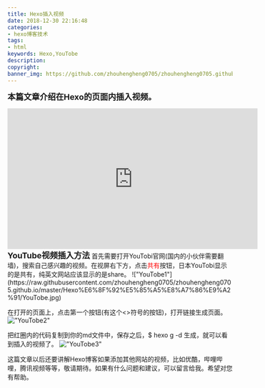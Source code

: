 ```yaml
---
title: Hexo插入视频
date: 2018-12-30 22:16:48
categories:
- hexo博客技术
tags:
- html
keywords: Hexo,YouTobe
description:
copyright:
banner_img: https://github.com/zhouhengheng0705/zhouhengheng0705.github.io/blob/master/Hexo%E6%8F%92%E5%85%A5%E8%A7%86%E9%A2%91/travel.jpg?raw=true
---
```

<script type="text/javascript" src="/js/src/bai.js"></script>
<font size="4"><strong>本篇文章介绍在Hexo的页面内插入视频。</strong></font><br/>
<iframe width="560" height="315" src="https://www.youtube.com/embed/H5cWt_pJ3Hc" frameborder="0" allow="accelerometer; autoplay; encrypted-media; gyroscope; picture-in-picture" allowfullscreen></iframe>
<!--more-->
<font size="4"><strong>YouTube视频插入方法</strong></font>
首先需要打开YouTobi官网(国内的小伙伴需要翻墙)，搜索自己感兴趣的视频。在视屏右下方，点击<font color="red">共有</font>按钮，日本YouTobi显示的是共有，纯英文网站应该显示的是share。
!["YouTobe1"](https://raw.githubusercontent.com/zhouhengheng0705/zhouhengheng0705.github.io/master/Hexo%E6%8F%92%E5%85%A5%E8%A7%86%E9%A2%91/YouTobe.jpg)


在打开的页面上，点击第一个按钮(有这个<>符号的按钮)，打开链接生成页面。
!["YouTobe2"](https://github.com/zhouhengheng0705/zhouhengheng0705.github.io/blob/master/Hexo%E6%8F%92%E5%85%A5%E8%A7%86%E9%A2%91/YouTobe2.jpg?raw=true)


把红圈内的代码复制到你的md文件中，保存之后，$ hexo g -d 生成，就可以看到插入的视频了。
!["YouTobe3"](https://github.com/zhouhengheng0705/zhouhengheng0705.github.io/blob/master/Hexo%E6%8F%92%E5%85%A5%E8%A7%86%E9%A2%91/YouTobe3.jpg?raw=true)

这篇文章以后还要讲解Hexo博客如果添加其他网站的视频，比如优酷，哔哩哔哩，腾讯视频等等，敬请期待。如果有什么问题和建议，可以留言给我。希望对您有帮助。
